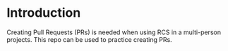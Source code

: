 # Introduction
Creating Pull Requests (PRs) is needed when using RCS in a multi-person projects.
This repo can be used to practice creating PRs.